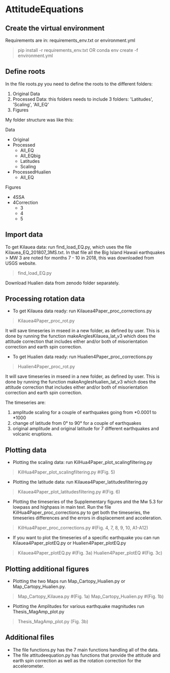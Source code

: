 # AttitudeEquations

## Create the virtual environment
Requirements are in: requirements_env.txt or environment.yml

> pip install -r requirements_env.txt
OR
> conda env create -f environment.yml

## Define roots
In the file roots.py you need to define the roots to the different folders:

1. Original Data
2. Processed Data: this folders needs to include 3 folders: 'Latitudes', 'Scaling', 'All_EQ'
3. Figures

My folder structure was like this:

Data
- Original
- Processed
  - All_EQ
  - All_EQbig
  - Latitudes
  - Scaling
- ProcessedHualien
  - All_EQ

Figures
- 4SSA
- 4Correction
  - 3
  - 4
  - 5  


## Import data
To get Kilauea data: run find_load_EQ.py, which uses the file Kilauea_EQ_201807_3MS.txt. In that file all the Big Island Hawaii earthquakes > MW 3 are noted for months 7 - 10 in 2018, this was downloaded from USGS website.

> find_load_EQ.py

Download Hualien data from zenodo folder separately.


## Processing rotation data
- To get Kilauea data ready: run Kilauea4Paper_proc_corrections.py

> Kilauea4Paper_proc_rot.py

It will save timeseries in mseed in a new folder, as defined by user. This is done by running the function
makeAnglesKilauea_lat_v3 which does the attitude correction that includes either and/or both of
misorientation correction and earth spin correction.

- To get Hualien data ready: run Hualien4Paper_proc_corrections.py

> Hualien4Paper_proc_rot.py

It will save timeseries in mseed in a new folder, as defined by user. This is done by running the function
makeAnglesHualien_lat_v3 which does the attitude correction that includes either and/or both of
misorientation correction and earth spin correction.


The timeseries are:
1. amplitude scaling for a couple of earthquakes going from *0.0001 to *1000
2. change of latitude from 0° to 90° for a couple of earthquakes
3. original amplitude and original latitude for 7 different earthquakes and volcanic eruptions.


## Plotting data
- Plotting the scaling data: run KilHua4Paper_plot_scalingfiltering.py

> KilHua4Paper_plot_scalingfiltering.py #(Fig. 5)

- Plotting the latitude data: run Kilauea4Paper_latitudesfiltering.py

> Kilauea4Paper_plot_latitudesfiltering.py #(Fig. 6)


- Plotting the timeseries of the Supplementary figures and the Mw 5.3 for lowpass and highpass in main text. 
Run the file KilHua4Paper_proc_corrections.py to get both the timeseries, the timeseries differences and the errors in displacement 
and acceleration.

> KilHua4Paper_proc_corrections.py #(Fig. 4, 7, 8, 9, 10, A1-A12)


- If you want to plot the timeseries of a specific earthquake you can run Kilauea4Paper_plotEQ.py or 
Hualien4Paper_plotEQ.py

> Kilauea4Paper_plotEQ.py  #(Fig. 3a)
> Hualien4Paper_plotEQ #(Fig. 3c)

## Plotting additional figures
- Plotting the two Maps run Map_Cartopy_Hualien.py or Map_Cartopy_Hualien.py.

> Map_Cartopy_Kilauea.py #(Fig. 1a)
> Map_Cartopy_Hualien.py #(Fig. 1b)

- Plotting the Amplitudes for various earthquake magnitudes run Thesis_MagAmp_plot.py

> Thesis_MagAmp_plot.py (Fig. 3b)

## Additional files
- The file functions.py has the 7 main functions handling all of the data.
- The file attitudeequation.py has functions that provide the attitude and earth spin correction as well as the rotation correction for the accelerometer.

